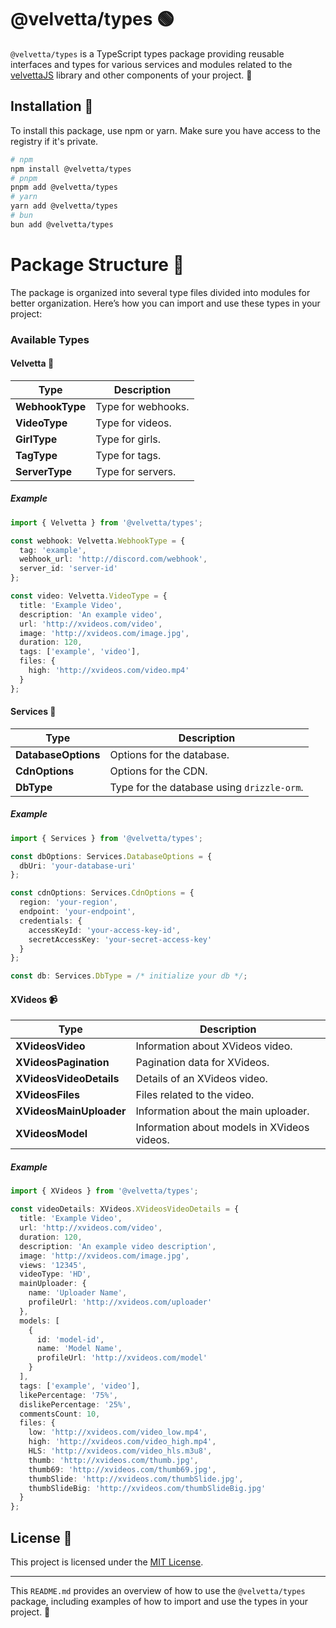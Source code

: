 # @velvetta/types 🟢

`@velvetta/types` is a TypeScript types package providing reusable interfaces and types for various services and modules related to the [velvettaJS](https://github.com/velvettajs)
 library and other components of your project. 🌱

## Installation 🚀

To install this package, use npm or yarn. Make sure you have access to the registry if it's private.

```bash
# npm
npm install @velvetta/types
# pnpm
pnpm add @velvetta/types
# yarn
yarn add @velvetta/types
# bun
bun add @velvetta/types
```

# Package Structure 📂

The package is organized into several type files divided into modules for better organization. Here’s how you can import and use these types in your project:

### Available Types
#### Velvetta 🎥

| Type          | Description   |
|---------------|---------------|
| **WebhookType** | Type for webhooks. |
| **VideoType**   | Type for videos.   |
| **GirlType**    | Type for girls.    |
| **TagType**     | Type for tags.     |
| **ServerType**  | Type for servers.  |

##### Example

```typescript
import { Velvetta } from '@velvetta/types';

const webhook: Velvetta.WebhookType = {
  tag: 'example',
  webhook_url: 'http://discord.com/webhook',
  server_id: 'server-id'
};

const video: Velvetta.VideoType = {
  title: 'Example Video',
  description: 'An example video',
  url: 'http://xvideos.com/video',
  image: 'http://xvideos.com/image.jpg',
  duration: 120,
  tags: ['example', 'video'],
  files: {
    high: 'http://xvideos.com/video.mp4'
  }
};
```

#### Services 🔧

| Type              | Description                         |
|-------------------|-------------------------------------|
| **DatabaseOptions** | Options for the database.            |
| **CdnOptions**      | Options for the CDN.                 |
| **DbType**         | Type for the database using `drizzle-orm`. |

##### Example

```typescript
import { Services } from '@velvetta/types';

const dbOptions: Services.DatabaseOptions = {
  dbUri: 'your-database-uri'
};

const cdnOptions: Services.CdnOptions = {
  region: 'your-region',
  endpoint: 'your-endpoint',
  credentials: {
    accessKeyId: 'your-access-key-id',
    secretAccessKey: 'your-secret-access-key'
  }
};

const db: Services.DbType = /* initialize your db */;
```

#### XVideos 📹

| Type                      | Description                               |
|---------------------------|-------------------------------------------|
| **XVideosVideo**          | Information about XVideos video.          |
| **XVideosPagination**     | Pagination data for XVideos.              |
| **XVideosVideoDetails**   | Details of an XVideos video.              |
| **XVideosFiles**          | Files related to the video.               |
| **XVideosMainUploader**   | Information about the main uploader.      |
| **XVideosModel**          | Information about models in XVideos videos. |
##### Example

```typescript
import { XVideos } from '@velvetta/types';

const videoDetails: XVideos.XVideosVideoDetails = {
  title: 'Example Video',
  url: 'http://xvideos.com/video',
  duration: 120,
  description: 'An example video description',
  image: 'http://xvideos.com/image.jpg',
  views: '12345',
  videoType: 'HD',
  mainUploader: {
    name: 'Uploader Name',
    profileUrl: 'http://xvideos.com/uploader'
  },
  models: [
    {
      id: 'model-id',
      name: 'Model Name',
      profileUrl: 'http://xvideos.com/model'
    }
  ],
  tags: ['example', 'video'],
  likePercentage: '75%',
  dislikePercentage: '25%',
  commentsCount: 10,
  files: {
    low: 'http://xvideos.com/video_low.mp4',
    high: 'http://xvideos.com/video_high.mp4',
    HLS: 'http://xvideos.com/video_hls.m3u8',
    thumb: 'http://xvideos.com/thumb.jpg',
    thumb69: 'http://xvideos.com/thumb69.jpg',
    thumbSlide: 'http://xvideos.com/thumbSlide.jpg',
    thumbSlideBig: 'http://xvideos.com/thumbSlideBig.jpg'
  }
};
```
## License 📝

This project is licensed under the [MIT License](LICENSE).

---

This `README.md` provides an overview of how to use the `@velvetta/types` package, including examples of how to import and use the types in your project. 🌿
